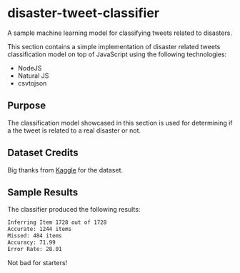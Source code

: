 # disaster-tweet-classifier
A sample machine learning model for classifying tweets related to disasters. 

This section contains a simple implementation of disaster related tweets classification model on top of JavaScript using the following technologies:

 - NodeJS
 - Natural JS
 - csvtojson

 ## Purpose
 The classification model showcased in this section is used for determining if a the tweet is related to a real disaster or not.


## Dataset Credits
Big thanks from [Kaggle](https://www.kaggle.com/) for the dataset.


## Sample Results
The classifier produced the following results:
```sh
Inferring Item 1728 out of 1728
Accurate: 1244 items
Missed: 484 items
Accuracy: 71.99
Error Rate: 28.01
```
Not bad for starters!